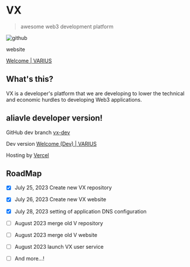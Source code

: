 # VX 

> awesome web3 development platform

![github](https://github.com/nknighta/vx/assets/88763245/69f8f24f-6d70-4257-83d5-d5606e35941b)

website

[Welcome | VARIUS](https://varius.technology)

## What's this?

VX is a developer's platform that we are developing to lower the technical and economic hurdles to developing Web3 applications.

## aliavle developer version!

GitHub dev branch [vx-dev](https://github.com/nknighta/vx/tree/dev)

Dev version [Welcome (Dev) | VARIUS](https://dev.varius.technology)

Hosting by [Vercel](https://vercel.com/)

## RoadMap

- [x] July 25, 2023 Create new VX repository
- [x] July 26, 2023 Create new VX website
- [x] July 28, 2023 setting of application DNS configuration
- [ ] August 2023 merge old V repository
- [ ] August 2023 merge old V website
- [ ] August 2023 launch VX user service
- [ ] And more...!

